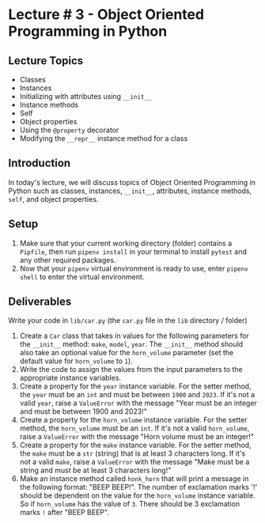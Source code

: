 # Lecture # 3 - Object Oriented Programming in Python

## Lecture Topics

- Classes
- Instances
- Initializing with attributes using `__init__`
- Instance methods
- Self
- Object properties
- Using the `@property` decorator
- Modifying the `__repr__` instance method for a class

## Introduction

In today's lecture, we will discuss topics of Object Oriented Programming in Python such as classes, instances, `__init__`, attributes, instance methods, `self`, and object properties.

## Setup

1. Make sure that your current working directory (folder) contains a `Pipfile`, then run `pipenv install` in your terminal to install `pytest` and any other required packages.
2. Now that your `pipenv` virtual environment is ready to use, enter `pipenv shell` to enter the virtual environment.

## Deliverables

Write your code in `lib/car.py` (the `car.py` file in the `lib` directory / folder)

1. Create a `Car` class that takes in values for the following parameters for the `__init__` method: `make`, `model`, `year`. The `__init__` method should also take an optional value for the `horn_volume` parameter (set the default value for `horn_volume` to `1`).
2. Write the code to assign the values from the input parameters to the appropriate instance variables.
3. Create a property for the `year` instance variable. For the setter method, the `year` must be an `int` and must be between `1900` and `2023`. If it's not a valid `year`, raise a `ValueError` with the message "Year must be an integer and must be between 1900 and 2023!"
4. Create a property for the `horn_volume` instance variable. For the setter method, the `horn_volume` must be an `int`. If it's not a valid `horn_volume`, raise a `ValueError` with the message "Horn volume must be an integer!"
5. Create a property for the `make` instance variable. For the setter method, the `make` must be a `str` (string) that is at least 3 characters long. If it's not a valid `make`, raise a `ValueError` with the message "Make must be a string and must be at least 3 characters long!"
6. Make an instance method called `honk_horn` that will print a message in the following format: "BEEP BEEP!". The number of exclamation marks '!' should be dependent on the value for the `horn_volume` instance variable. So if `horn_volume` has the value of `3`. There should be 3 exclamation marks `!` after "BEEP BEEP".